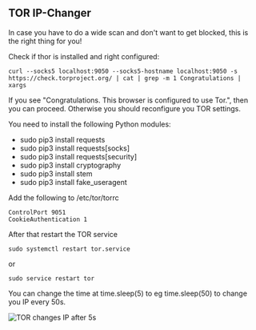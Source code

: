 ## TOR IP-Changer

In case you have to do a wide scan and don't want to get blocked, this is the right thing for you!


Check if thor is installed and right configured:

```
curl --socks5 localhost:9050 --socks5-hostname localhost:9050 -s https://check.torproject.org/ | cat | grep -m 1 Congratulations | xargs
```
If you see "Congratulations. This browser is configured to use Tor.", then you can proceed. Otherwise you should reconfigure you TOR settings.

You need to install the following Python modules:

- sudo pip3 install requests
- sudo pip3 install requests[socks]
- sudo pip3 install requests[security]
- sudo pip3 install cryptography
- sudo pip3 install stem
- sudo pip3 install fake_useragent


Add the following to /etc/tor/torrc

```
ControlPort 9051
CookieAuthentication 1
```

After that restart the TOR service

```
sudo systemctl restart tor.service 
```

or

```
sudo service restart tor
```

You can change the time at time.sleep(5) to eg time.sleep(50) to change you IP every 50s.

![TOR changes IP after 5s](https://raw.githubusercontent.com/drgreenthumb93/tor_ip_changer/main/ip_changer1.png)
